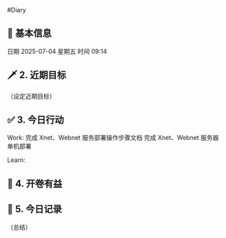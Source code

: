 #Diary 
## 🔞 基本信息
日期 2025-07-04 星期五
时间 09:14

## 🗡 2. 近期目标
（设定近期目标）

## ✅ 3. 今日行动
Work:
完成 Xnet、Webnet 服务部署操作步骤文档
完成 Xnet、Webnet 服务器单机部署

Learn:

## 📘 4. 开卷有益

## 📝 5. 今日记录
（总结）
